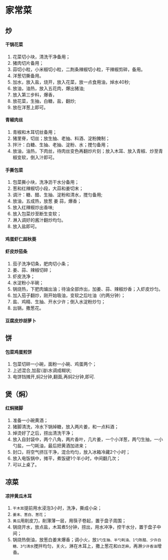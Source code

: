 # 家常菜


## 炒

#### 干锅花菜

1. 花菜切小块，清洗干净备用；
2. 猪肉切片备用；
3. 蒜切小粒，小米椒切小粒，二荆条辣椒切小粒，干辣椒剪碎，备用。
4. 洋葱切撕备用。
5. 加水，放入盐，烧开，放入花菜，放一点食用油，焯水40秒;
6. 放油，油热，放入五花肉，爆出猪油;
7. 放入第三步料，爆香，
8. 放花菜，生抽，白糖，盐，翻炒;
9. 放在洋葱上即可。


#### 青椒肉丝

1. 青椒和木耳切丝备用；
2. 猪里脊，切丝；放生抽、老抽、料酒、淀粉腌制；
3. 拌汁：白糖、生抽、老抽、淀粉、水；搅匀备用；
4. 放油，油热，下肉丝，待肉丝变色再翻炒片刻；放入木耳、放入青椒、炒至青椒变软，倒入汁即可。

#### 手撕包菜

1. 包菜撕小块，洗净沥干水分备用；
2. 葱和红辣椒切小段，大蒜和姜切末；
3. 调汁：糖、醋、生抽、淀粉和清水，搅匀备用;
4. 放油，五成热，放葱 姜 蒜，爆香；
5. 放入红辣椒炒出香味;
6. 放入包菜炒至断生变软；
7. 淋入调好的酱汁翻炒均匀。
8. 放入盐即可。

#### 鸡蛋虾仁超秋葵

#### 虾皮炒茄条

1. 茄子洗净切条，肥肉切小条；
2. 姜、蒜、辣椒切碎；
3. 虾皮洗净；
4. 水淀粉小半碗；
5. 锅烧热，下肥肉煸出油；待油全部炸出，加姜、蒜、辣椒炒香；入虾皮炒匀。
6. 加入茄子翻炒，刚开始吸油，变软之后吐油（约两分钟）；
7. 盐、鸡精、生抽、开水少许；倒入水淀粉炒匀；
8. 出锅，撒葱花。

#### 豆腐皮炒胡萝卜

## 饼

#### 包菜鸡蛋煎饼

1. 包菜切碎一小碗，面粉一小碗、鸡蛋两个；
2. 上述混合,加盐\油\水调成糊状;
3. 电饼铛摊开,焖2分钟,翻面,再焖2分钟,即可.

## 煲（焖）

#### 红焖猪脚

1. 准备一小碗黄酒；
2. 猪脚清洗，冷水下锅焯糖，放入两片姜，和一点料酒；
3. 焯烫好了之后，捞出清洗干净；
4. 放入自封袋中，两个八角，两片香叶，几片姜，一个小洋葱，两勺生抽，一小勺盐，一勺耗油，最后把黄酒加进来；
5. 封口，将空气挤压干净，混合均匀，放入冰箱冷藏2个小时；
6. 放入电饭锅中，摊平，煮饭键1个半小时，中间翻几次；
7. 可以上桌了。

## 凉菜

#### 凉拌黄瓜木耳

1. `干木耳`提前用水浸泡3小时，洗净，撕成小朵；
2. `姜末、葱白、葱花`；
3. `黄瓜`用削皮刀，削薄薄一层，用筷子卷起，置于盘子周围；
4. 锅烧开水，放点盐，木耳煮5分钟，捞出，用水冲净，控干水分，置于盘子中间；
5. 锅烧热倒油，放葱白姜末爆香；调小火，放`1勺生抽、半勺耗油、1勺陈醋、少许白糖、3勺清水`搅拌均匀，关火，淋在木耳上，撒上葱花和`白芝麻`，再淋`少许香油`增香。

#### 
